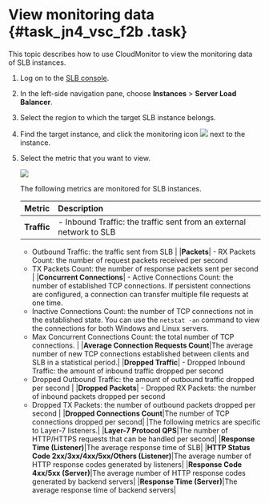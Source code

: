 # View monitoring data {#task_jn4_vsc_f2b .task}

This topic describes how to use CloudMonitor to view the monitoring data of SLB instances.

1.  Log on to the [SLB console](https://partners-intl.aliyun.com/login-required#/slb). 
2.  In the left-side navigation pane, choose **Instances** \> **Server Load Balancer**. 
3.  Select the region to which the target SLB instance belongs. 
4.  Find the target instance, and click the monitoring icon ![](http://static-aliyun-doc.oss-cn-hangzhou.aliyuncs.com/assets/img/15691/15561770547338_en-US.png) next to the instance. 
5.  Select the metric that you want to view. 

    ![](http://static-aliyun-doc.oss-cn-hangzhou.aliyuncs.com/assets/img/15691/15561770547337_en-US.png)

    The following metrics are monitored for SLB instances.

    |Metric|Description|
    |:-----|:----------|
    |**Traffic**|     -   Inbound Traffic: the traffic sent from an external network to SLB
    -   Outbound Traffic: the traffic sent from SLB
 |
    |**Packets**|     -   RX Packets Count: the number of request packets received per second
    -   TX Packets Count: the number of response packets sent per second
 |
    |**Concurrent Connections**|     -   Active Connections Count: the number of established TCP connections. If persistent connections are configured, a connection can transfer multiple file requests at one time.
    -   Inactive Connections Count: the number of TCP connections not in the established state. You can use the `netstat -an` command to view the connections for both Windows and Linux servers.
    -   Max Concurrent Connections Count: the total number of TCP connections.
 |
    |**Average Connection Requests Count**|The average number of new TCP connections established between clients and SLB in a statistical period.|
    |**Dropped Traffic**|     -   Dropped Inbound Traffic: the amount of inbound traffic dropped per second
    -   Dropped Outbound Traffic: the amount of outbound traffic dropped per second
 |
    |**Dropped Packets**|     -   Dropped RX Packets: the number of inbound packets dropped per second
    -   Dropped TX Packets: the number of outbound packets dropped per second
 |
    |**Dropped Connections Count**|The number of TCP connections dropped per second|
    |The following metrics are specific to Layer-7 listeners.|
    |**Layer-7 Protocol QPS**|The number of HTTP/HTTPS requests that can be handled per second|
    |**Response Time \(Listener\)**|The average response time of SLB|
    |**HTTP Status Code 2xx/3xx/4xx/5xx/Others \(Listener\)**|The average number of HTTP response codes generated by listeners|
    |**Response Code 4xx/5xx \(Server\)**|The average number of HTTP response codes generated by backend servers|
    |**Response Time \(Server\)**|The average response time of backend servers|


